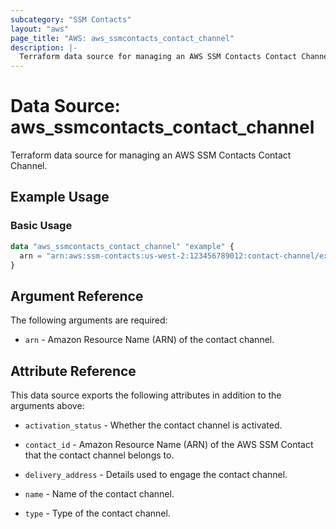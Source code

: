 ```yaml
---
subcategory: "SSM Contacts"
layout: "aws"
page_title: "AWS: aws_ssmcontacts_contact_channel"
description: |-
  Terraform data source for managing an AWS SSM Contacts Contact Channel.
---
```


# Data Source: aws_ssmcontacts_contact_channel

Terraform data source for managing an AWS SSM Contacts Contact Channel.

## Example Usage

### Basic Usage

```terraform
data "aws_ssmcontacts_contact_channel" "example" {
  arn = "arn:aws:ssm-contacts:us-west-2:123456789012:contact-channel/example"
}
```

## Argument Reference

The following arguments are required:

- `arn` - Amazon Resource Name (ARN) of the contact channel.

## Attribute Reference

This data source exports the following attributes in addition to the arguments above:

- `activation_status` - Whether the contact channel is activated.

- `contact_id` - Amazon Resource Name (ARN) of the AWS SSM Contact that the contact channel belongs to.

- `delivery_address` - Details used to engage the contact channel.

- `name` - Name of the contact channel.

- `type` - Type of the contact channel.
